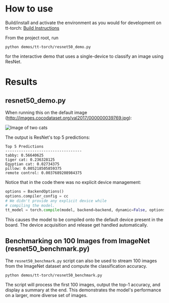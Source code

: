 # How to use
Build/install and activate the environment as you would for development on tt-torch: [Build Instructions](https://docs.tenstorrent.com/tt-torch/build.html)

From the project root, run
```
python demos/tt-torch/resnet50_demo.py
```
for the interactive demo that uses a single-device to classify an image using ResNet.


# Results

## resnet50_demo.py
When running this on the default image (http://images.cocodataset.org/val2017/000000039769.jpg):

![Image of two cats](http://images.cocodataset.org/val2017/000000039769.jpg)

The output is ResNet's top 5 predictions:
```
Top 5 Predictions
----------------------------------
tabby: 0.56640625
tiger cat: 0.236328125
Egyptian cat: 0.02734375
pillow: 0.005218505859375
remote control: 0.0037689208984375
```
Notice that in the code there was no explicit device management:
```Python
options = BackendOptions()
options.compiler_config = cc
# We didn't provide any explicit device while
# compiling the model.
tt_model = torch.compile(model, backend=backend, dynamic=False, options=options)
```
This causes the model to be compiled onto the default device present in the board. The device acquisition and release get handled automatically.

## Benchmarking on 100 Images from ImageNet (resnet50_benchmark.py)

The `resnet50_benchmark.py` script can also be used to stream 100 images from the ImageNet dataset and compute the classification accuracy. 
```
python demos/tt-torch/resnet50_benchmark.py 
```

The script will process the first 100 images, output the top-1 accuracy, and display a summary at the end. This demonstrates the model's performance on a larger, more diverse set of images.